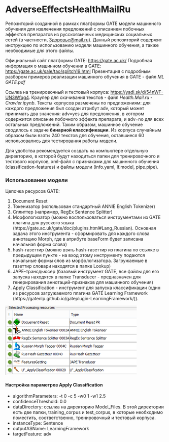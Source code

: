 # AdverseEffectsHealthMailRu

Репозиторий созданной в рамках платформы GATE модели машинного обучения для извлечения предложений с описанием побочных эффектов препаратов из русскоязычных медицинских социальных сетей (в частности, [Здоровье@mail.ru](https://health.mail.ru/consultation/)).
Данный репозиторий содержит инструкцию по использованию модели машинного обучения, а также необходимые для этого файлы.

Официальный сайт платформы GATE: https://gate.ac.uk/
Подробная информация о машинном обучении в GATE: https://gate.ac.uk/sale/tao/splitch19.html
Презентация с подробным разбором примеров реализации машинного обучения в GATE - файл <i>ML GATE.pdf</i>

Ссылка на тренировочный и тестовый корпуса: https://yadi.sk/d/54nWF-UN3Wfqg4.
Краулер для скачивания текстов - файл <i>Health.Mail.ru - Crawler.ipynb</i>. Тексты корпусов размечены по предложениям: для каждого предложения был создан атрибут adv, который может принимать два значения: adv=yes для предложения, в котором содержится описание побочного эффекта препарата, и adv=no для всех остальных предложений. Таким образом, машинное обучение сводилось к задаче <b>бинарной классификации</b>.
Из корпуса случайным образом были взяты 240 текстов для обучения, оставшиеся 60 использовались для тестирования работы модели.

Для удобства рекомендуется создать на компьютере отдельную директорию, в которой будут находиться папки для тренировочного и тестового корпусов, xml-файл с признаками для машинного обучения (classification-features) и файлы модели (info.yaml, lf.model, pipe.pipe).

<h3>Использование модели</h3>

Цепочка ресурсов GATE:
<ol>
	<li>Document Reset</li>
	<li>Токенизатор (использован стандартный ANNIE English Tokenizer)</li>
	<li>Сплиттер (например, RegEx Sentence Splitter)</li>
	<li>Морфологизатор (можно воспользоваться инструментами из GATE плагина для русского языка (https://gate.ac.uk/gate/doc/plugins.html#Lang_Russian). Основная задача этого инструмента - сформировать для каждого слова аннотацию Morph, где в атрибуте baseForm будет записана начальная форма слова)</li>
	<li>hash-газеттир (можно взять hash-газеттир из плагина по ссылке в предыдущем пункте - на вход этому инструменту подаются начальные формы слов из морфологизатора. Загружаемые в газеттир словари находятся в папке Lookup)</li>
	<li>JAPE-трансдьюсер (базовый инструмент GATE, все файлы для его запуска находятся в папке Transducer - предназначен для генерирования аннотаций-признаков для машинного обучения)</li>
	<li>Apply Classification - инструмент для запуска классификации (один из ресурсов загружаемого плагина GATE Learning Framework (https://gatenlp.github.io/gateplugin-LearningFramework/)).</li>
</ol>

![alt text](https://github.com/SergeyMikhaylov21/AdverseEffectsHealthMailRu/blob/master/pipeline.png)

<h4>Настройка параметров Apply Classification</h4>
<ul>
	<li>algorithmParameters: -t 0 -c 5 -w0 1 -w1 2.5</li>
	<li>confidenceThreshold: 0.0</li>
	<li>dataDirectory: ссылка на директорию Model_Files. В этой директории есть две папки, training_corpus и test_corpus, в которые необходимо поместить, соответственно, тренировочный и тестовый корпуса.</li>
	<li>instanceType: Sentence</li>
	<li>outputASName: LearningFramework</li>
	<li>targetFeature: adv</li>
</ul>